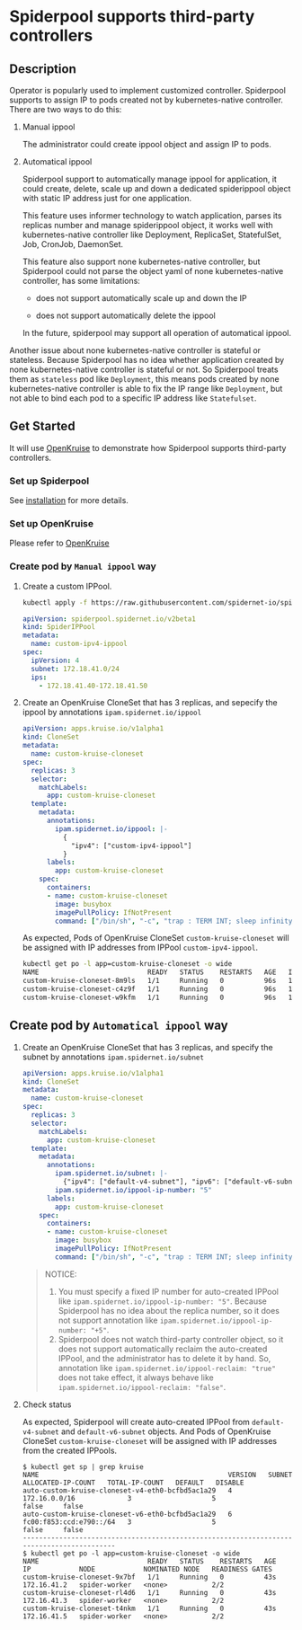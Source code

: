 # Spiderpool supports third-party controllers

## Description

Operator is popularly used to implement customized controller. Spiderpool supports to assign IP to pods created not by kubernetes-native controller. There are two ways to do this:

1. Manual ippool

    The administrator could create ippool object and assign IP to pods.

2. Automatical ippool

    Spiderpool support to automatically manage ippool for application, it could create, delete, scale up and down a dedicated spiderippool object with static IP address just for one application.

    This feature uses informer technology to watch application, parses its replicas number and manage spiderippool object, it works well with kubernetes-native controller like Deployment, ReplicaSet, StatefulSet, Job, CronJob, DaemonSet.

    This feature also support none kubernetes-native controller, but Spiderpool could not parse the object yaml of none kubernetes-native controller, has some limitations:

    * does not support automatically scale up and down the IP

    * does not support automatically delete the ippool

    In the future, spiderpool may support all operation of automatical ippool.

Another issue about none kubernetes-native controller is stateful or stateless. Because Spiderpool has no idea whether application created by none kubernetes-native controller is stateful or not.
So Spiderpool treats them as `stateless` pod like `Deployment`, this means pods created by none kubernetes-native controller is able to fix the IP range like `Deployment`, but not able to bind each pod to a specific IP address like `Statefulset`.

## Get Started

It will use [OpenKruise](https://openkruise.io/zh/docs/) to demonstrate how Spiderpool supports third-party controllers. 

### Set up Spiderpool

See [installation](https://github.com/spidernet-io/spiderpool/blob/main/docs/usage/install.md) for more details.

### Set up OpenKruise

Please refer to [OpenKruise](https://openkruise.io/docs/installation/)

### Create pod by `Manual ippool` way

1. Create a custom IPPool.

    ```bash
    kubectl apply -f https://raw.githubusercontent.com/spidernet-io/spiderpool/main/docs/example/basic/custom-ipv4-ippool.yaml
    ```

    ```yaml
    apiVersion: spiderpool.spidernet.io/v2beta1
    kind: SpiderIPPool
    metadata:
      name: custom-ipv4-ippool
    spec:
      ipVersion: 4
      subnet: 172.18.41.0/24
      ips:
        - 172.18.41.40-172.18.41.50
    ```

2. Create an OpenKruise CloneSet that has 3 replicas, and sepecify the ippool by annotations `ipam.spidernet.io/ippool`

    ```yaml
    apiVersion: apps.kruise.io/v1alpha1
    kind: CloneSet
    metadata:
      name: custom-kruise-cloneset
    spec:
      replicas: 3
      selector:
        matchLabels:
          app: custom-kruise-cloneset
      template:
        metadata:
          annotations:
            ipam.spidernet.io/ippool: |-
              {
                "ipv4": ["custom-ipv4-ippool"]
              }
          labels:
            app: custom-kruise-cloneset
        spec:
          containers:
          - name: custom-kruise-cloneset
            image: busybox
            imagePullPolicy: IfNotPresent
            command: ["/bin/sh", "-c", "trap : TERM INT; sleep infinity & wait"]
    ```

    As expected, Pods of OpenKruise CloneSet `custom-kruise-cloneset` will be assigned with IP addresses from IPPool `custom-ipv4-ippool`.

    ```bash
    kubectl get po -l app=custom-kruise-cloneset -o wide
    NAME                           READY   STATUS    RESTARTS   AGE   IP             NODE            NOMINATED NODE   READINESS GATES
    custom-kruise-cloneset-8m9ls   1/1     Running   0          96s   172.18.41.44   spider-worker   <none>           2/2
    custom-kruise-cloneset-c4z9f   1/1     Running   0          96s   172.18.41.50   spider-worker   <none>           2/2
    custom-kruise-cloneset-w9kfm   1/1     Running   0          96s   172.18.41.46   spider-worker   <none>           2/2
    ```

## Create pod by `Automatical ippool` way

1. Create an OpenKruise CloneSet that has 3 replicas, and specify the subnet by annotations `ipam.spidernet.io/subnet`

    ```yaml
    apiVersion: apps.kruise.io/v1alpha1
    kind: CloneSet
    metadata:
      name: custom-kruise-cloneset
    spec:
      replicas: 3
      selector:
        matchLabels:
          app: custom-kruise-cloneset
      template:
        metadata:
          annotations:
            ipam.spidernet.io/subnet: |- 
              {"ipv4": ["default-v4-subnet"], "ipv6": ["default-v6-subnet"]}
            ipam.spidernet.io/ippool-ip-number: "5"
          labels:
            app: custom-kruise-cloneset
        spec:
          containers:
          - name: custom-kruise-cloneset
            image: busybox
            imagePullPolicy: IfNotPresent
            command: ["/bin/sh", "-c", "trap : TERM INT; sleep infinity & wait"]
    ```

    > NOTICE:
    >
    > 1. You must specify a fixed IP number for auto-created IPPool like `ipam.spidernet.io/ippool-ip-number: "5"`. 
      Because Spiderpool has no idea about the replica number, so it does not support annotation like `ipam.spidernet.io/ippool-ip-number: "+5"`.
    > 2. Spiderpool does not watch third-party controller object, so it does not support automatically reclaim the auto-created IPPool, and the administrator has to delete it by hand.
      So, annotation like `ipam.spidernet.io/ippool-reclaim: "true"` does not take effect, it always behave like `ipam.spidernet.io/ippool-reclaim: "false"`.

2. Check status

    As expected, Spiderpool will create auto-created IPPool from `default-v4-subnet` and `default-v6-subnet` objects.
    And Pods of OpenKruise CloneSet `custom-kruise-cloneset` will be assigned with IP addresses from the created IPPools.

    ```text
    $ kubectl get sp | grep kruise
    NAME                                               VERSION   SUBNET                    ALLOCATED-IP-COUNT   TOTAL-IP-COUNT   DEFAULT   DISABLE
    auto-custom-kruise-cloneset-v4-eth0-bcfbd5ac1a29   4         172.16.0.0/16             3                    5                false     false
    auto-custom-kruise-cloneset-v6-eth0-bcfbd5ac1a29   6         fc00:f853:ccd:e790::/64   3                    5                false     false
    ------------------------------------------------------------------------------------------
    $ kubectl get po -l app=custom-kruise-cloneset -o wide
    NAME                           READY   STATUS    RESTARTS   AGE   IP            NODE            NOMINATED NODE   READINESS GATES
    custom-kruise-cloneset-9x7bf   1/1     Running   0          43s   172.16.41.2   spider-worker   <none>           2/2
    custom-kruise-cloneset-rl4d6   1/1     Running   0          43s   172.16.41.3   spider-worker   <none>           2/2
    custom-kruise-cloneset-t4nkm   1/1     Running   0          43s   172.16.41.5   spider-worker   <none>           2/2
    ```
